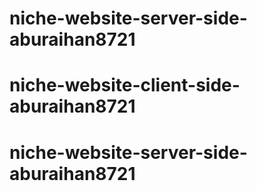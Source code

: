 # niche-website-server-side-aburaihan8721
# niche-website-client-side-aburaihan8721
# niche-website-server-side-aburaihan8721
